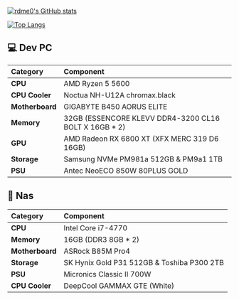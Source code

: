[![rdme0's GitHub stats](https://github-readme-stats.vercel.app/api?username=rdme0&show_icons=true&count_private=true&theme=prussian)](https://github.com/anuraghazra/github-readme-stats)

[![Top Langs](https://github-readme-stats.vercel.app/api/top-langs/?username=rdme0&layout=compact&stats_format=bytes)](https://github.com/anuraghazra/github-readme-stats)


## 💻 Dev PC

| Category | Component |
| :--- | :--- |
| **CPU** | AMD Ryzen 5 5600 |
| **CPU Cooler** | Noctua NH-U12A chromax.black |
| **Motherboard**| GIGABYTE B450 AORUS ELITE |
| **Memory** | 32GB (ESSENCORE KLEVV DDR4-3200 CL16 BOLT X 16GB * 2) |
| **GPU** | AMD Radeon RX 6800 XT (XFX MERC 319 D6 16GB) |
| **Storage** | Samsung NVMe PM981a 512GB & PM9a1 1TB |
| **PSU** | Antec NeoECO 850W 80PLUS GOLD |

## 💾 Nas

| Category | Component |
| :--- | :--- |
| **CPU** | Intel Core i7-4770 |
| **Memory** | 16GB (DDR3 8GB * 2) |
| **Motherboard**| ASRock B85M Pro4 |
| **Storage** | SK Hynix Gold P31 512GB & Toshiba P300 2TB |
| **PSU** | Micronics Classic II 700W |
| **CPU Cooler** | DeepCool GAMMAX GTE (White) |

